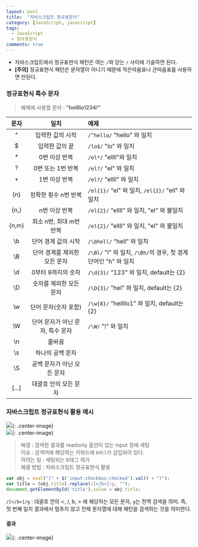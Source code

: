 ```yaml
---
layout: post
title:  "자바스크립트 정규표현식"
category: [JavaScript, javascript]
tags:
  - JavaScript
  - 정규표현식
comments: true
---
```


- 자바스크립트에서 정규표현식 패턴은 여는 `/`와 닫는 `/` 사이에 기술하면 된다.
- **[주의]** 정규표현식 패턴은 문자열이 아니기 때문에 작은따옴표나 큰따옴표를 사용하면 안된다.

### 정규표현식 특수 문자
> 예제에 사용할 문자 : **"hellllo1234!"**

| 문자 | 일치 | 예제 |
|:--:|:--:|:--|
|^|입력한 값의 시작|`/^hello/` "hello" 와 일치|
|$|입력한 값의 끝|`/lo$/` "lo" 와 일치|
|*|0번 이상 반복|`/el*/` "ellll"와 일치|
|?|0번 또는 1번 반복|`/el?/` "el" 와 일치|
|+|1번 이상 반복|`/el?/` "ellll" 와 일치|
|{n}|정확한 횟수 n번 반복|`/el{1}/` "el" 와 일치, `/el{2}/` "ell" 와 일치|
|{n,}|n번 이상 반복|`/el{2}/` "ellll" 와 일치, "el" 와 불일치|
|{n,m}|최소 n번, 최대 m번 반복|`/el{2}/` "ellll" 와 일치, "el" 와 불일치|
|\b|단어 경계 값의 시작|`/\bhell/` "hell" 와 일치|
|\B|단어 경계를 제외한 모든 문자|`/\Bl/` "l" 와 일치, `/\Bh/`의 경우, 첫 경계 단어인 "h" 와 일치|
|\d|0부터 9까지의 숫자|`/\d{3}/` "123" 와 일치, default는 {2}|
|\D|숫자를 제외한 모든 문자|`/\D{3}/` "hel" 와 일치, default는 {2}|
|\w|단어 문자(숫자 포함)|`/\w{8}/` "hellllo1" 와 일치, default는 {2}|
|\W|단어 문자가 아닌 문자, 특수 문자|`/\W/` "!" 와 일치|
|\n|줄바꿈||
|\s|하나의 공백 문자||
|\S|공백 문자가 아닌 모든 문자||
|[...]|대괄호 안의 모든 문자||

### 자바스크립트 정규표현식 활용 예시

![]({{site.url}}/assets/regexp1.png){: .center-image} <br>
![]({{site.url}}/assets/regexp2.png){: .center-image}

> 배경 : 검색한 결과를 readonly 옵션이 있는 input 창에 세팅 <br>
> 이슈 : 검색어에 해당하는 키워드에 `b태그`가 삽입되어 있다. <br>
> 하려는 일 : 세팅되는 b태그 제거 <br>
> 해결 방법 : 자바스크립트 정규표현식 활용

```javascript
var obj = eval("(" + $('input:checkbox:checked').val() + ")");
var title = (obj.title).replace(/[</b>]/g, "");
document.getElementById('title').value = obj.title;
```

`/[</b>]/g` : 대괄호 안의 <, /, b, > 에 해당하는 모든 문자, `g`는 전역 검색을 의미. 즉, 첫 번째 일치 결과에서 멈추지 않고 전체 문자열에 대해 패턴을 검색하는 것을 의미한다.

#### 결과

![]({{site.url}}/assets/regexp3.png){: .center-image}

